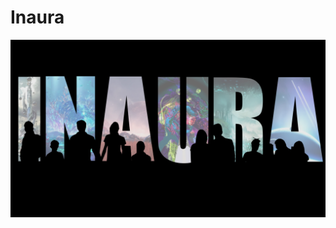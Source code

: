 # Inaura

![images from Inaura immersive work of art](./inaura.png?raw=true "images from Inaura immersive work of art")
